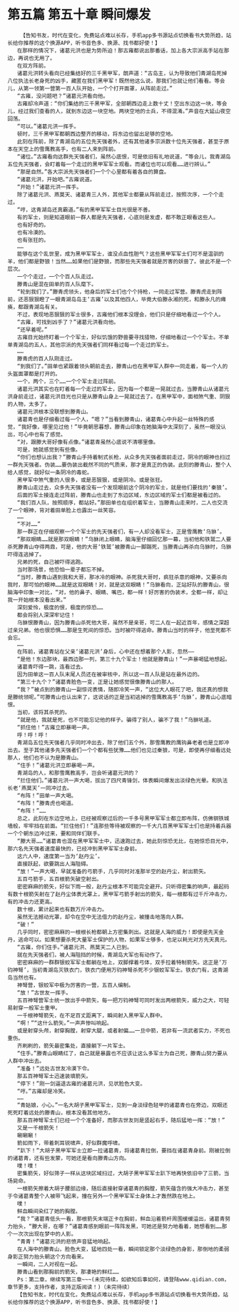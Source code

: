 # 第五篇 第五十章 瞬间爆发
        【告知书友，时代在变化，免费站点难以长存，手机app多书源站点切换看书大势所趋，站长给你推荐的这个换源APP，听书音色多、换源、找书都好使！】
       在那样的情况下，诸葛元洪也是为势所迫！那古雍都说出那番话，加上各大宗派高手站在那边，再说也无用了。
       在双方阵前。
       诸葛元洪转头看向已经集结好的三千黑甲军，朗声道：“古岛主，认为导致他们青湖岛死掉八位执法长老身死的凶手，藏匿在我们黑甲军！既然他这么说，那我们也就让他们看看。等会儿，从第一领第一营第一百人队开始，一个个打开面罩，从阵前走过。”
       “古雍，没问题吧？”诸葛元洪看向他。
       古雍却冷声道：“你们集结的三千黑甲军，全部朝西边走上数十丈！空出东边这一块，等会儿，经过我们查看的人，就到东边这一块空地。两块空地的士兵，不得混淆。”声音在大延山夜空回荡。
       “可以。”诸葛元洪一挥手。
       顿时，三千黑甲军都朝西边整齐的移动，将东边也留出足够的空地。
       此刻在阵前，除了青湖岛的五位先天强者外，还有其他诸多宗派数十位先天强者，甚至于原本在天空上的雪鹰教高手，也有二人来到阵前。
       “诸位。”古雍看向这群先天强者们，虽然心底恨，可是依旧有礼地说道，“等会儿，我青湖岛五位先天强者，会盯着每一个走过的黑甲军军士观看。而诸位也可以观看……进行辨认。”
       “那是自然。”各大宗派先天强者们一个个心里都有着各自的算盘。
       “诸葛元洪，开始吧。”古雍说道。
       “开始！”诸葛元洪一挥手。
       除了诸葛元洪、燕莫天、诸葛青三人外，其他军士都要从阵前走过，按照次序，一个个走过。
       “哼，这青湖岛还真霸道。”有的黑甲军军士目光很是不善。
       有的军士，则是知道眼前一群人都是先天强者，心底则是发虚，都不敢正眼看这些人。
       也有好奇的。
       也有冷漠的。
       也有张狂的。
       ……
       能够在这个乱世里，成为黑甲军军士，谁没点血性胆气？这些黑甲军军士们可不是温驯的羊，他们都是野狼！当然……如果他们是野狼，而那些先天强者就是厉害的妖兽了。彼此不是一个层次。
       一个个走过，一个个百人队走过。
       滕青山是混在田单的百人队麾下。
       “轮到我们了。”滕青虎领头，他身后的军士们也个个持枪，一同走过军营。滕青虎走到阵前，还恶狠狠瞪了一眼青湖岛岛主‘古雍’以及其他四人，毕竟大伯滕永湘的死，和滕永凡的瘫痪，都跟青湖岛有关。
       不过，表现地恶狠狠的军士很多，古雍他们根本没理会，他们只是仔细地看过一个个人。
       “古雍，可找到凶手了？”诸葛元洪看向他。
       “还早着呢。”
       古雍目光始终盯着一个个军士，好似饥饿的野兽要寻找猎物，仔细地看过一个个军士。不单单青湖岛的五人，其他宗派的先天强者们同样看过每一个走过的军士。
       ……
       滕青虎的百人队刚走过。
       “到我们了。”田单也紧跟着领头朝前走去，滕青山也在黑甲军人群中一同走着，每一个人的头盔面罩都是打开的。
       一个，两个，三个……一个个军士走过阵前。
       诸葛元洪其实也在盯着每一个走过的军士，因为每一个都是一晃就过去，当滕青山从诸葛元洪身前走过，诸葛元洪目光也只是从滕青山身上一晃就过去了。在黑甲军中，面相煞气重、阴狠的人物，太多了。
       诸葛元洪根本没联想到滕青山。
       诸葛青也是仔细看过每一个人，“嗯？”当看到滕青山，诸葛青心中升起一丝特殊的感觉，“我好像，哪里见过他！”毕竟朝思暮想，滕青山印象在她脑海中太深刻了，虽然一眼没认出，可心中也有了感觉。
       “对，跟滕大哥好像有点像。”诸葛青虽然心底说不清哪里像。
       可是，她就感觉到有些像。
       “你们也想认出我？”滕青山手持着制式长枪，从众多先天强者面前走过，阴冷的眼神也扫过一群先天强者。伪装……要伪装出截然不同的气质来，那才是真正的伪装。此刻的滕青山，整个人给人感觉，就好似一条阴冷的毒蛇。
       黑甲军中煞气重的人很多，或是恶狠狠，或是阴冷。或是张狂。
       滕青山走过去，众多先天强者没有一个发现眼前这个阴冷的军士，就是他们要找的‘秦狼’。
       后面的军士接连走过阵前，滕青山也走到了东边区域，东边区域的军士们都是被看过的。
       “我们百人队，按照顺序，都站好。”那田单也在组织着军士，当滕青山走来时，二人也交流了一个眼神，背对着田单脸上也露出一丝笑容。
       ……
       “不对……”
       那一群正在仔细观察一个个军士的先天强者们，有一人却没看军士，正是雪鹰教‘乌貅’。
       “那双眼睛……就是那双眼睛！”乌貅闭上眼睛，脑海里仔细回忆那一幕，当初他和铁鹫二人要杀死滕青山夺得两鼎，可是，他的大哥‘铁鹫’被滕青山一脚踹死，当滕青山再杀向乌貅时，乌貅吓得连逃掉了。
       兄弟的死，自己被吓得逃跑。
       当时那场景，他恐怕一辈子都忘不掉。
       “当时，滕青山遇到我和大哥，那冰冷的眼神。杀死我大哥时，疯狂杀意的眼神，又要杀向我时，那可怕的眼神……就是这双眼睛！对，就是这双眼睛！”乌貅看向，正站好队的滕青山，很脑海中印象一对比，“对，他的鼻子、眼睛、嘴巴，都一样！好厉害的伪装术，全都一样，却让我一开始根本没看出来。”
       深刻爱怜，极度的恨，极度的惊恐……
       都会将别人深深牢记住！
       乌貅恨滕青山，因为滕青山杀死他大哥，虽然不是亲哥，可二人在一起近百年，感情之深超过亲兄弟。他也很恐惧……那是生死间的惊恐。当时被吓得逃命。滕青山当时的样子，他至死都不会忘。
       ……
       在阵前，诸葛青站在父亲‘诸葛元洪’身后，心中还在想着那个人影，忽然——
       “是他！东边那块，最西边那一列，第三十九个军士！他就是滕青山！”一声暴喝猛地想起。
       诸葛青吓得一跳，连看过去。
       因为田单这一百人队末尾人员还在被审核中，所以这一百人队是站在最外边的。
       “第三十九个？”诸葛青脸色一变，正是让她感觉很像滕青山的那人。
       “我？”被点到的滕青山一副惊诧表情，随即冷笑一声，“这位大人眼花了吧，我还真的想我是滕统领呢。”可滕青山也认出来了，这说话的正是当初逃掉的雪鹰教高手‘乌貅’，滕青山心底暗恨。
       当初，该将其杀死的。
       “就是他，我就是死，也不可能忘记他的样子。骗得了别人，骗不了我！”乌貅吼道。
       “抓住他！”古雍立即暴喝一声。
       呼！呼！呼！
       青湖岛五位先天强者几乎同时冲出去，除了他们五个外，那雪鹰教的鹰钩鼻老者也是立即冲出去。至于其他诸多先天强者们一个个都有些犹豫……他们也见过秦狼，可是，即使再仔细看远处那人，他们也不认为是滕青山。
       “住手！”诸葛元洪立即暴喝一声。
       青湖岛的人，和那雪鹰教高手，岂会听诸葛元洪的？
       “拦住他们。”诸葛元洪一声大喝，拔出了四尺青锋剑，体表瞬间爆发出淡绿色光晕。和执法长老‘燕莫天’一同冲过去。
       “布阵！”田单一声大喝。
       “布阵！”滕青虎也喝道。
       “布阵！”……
       总之，此刻在东边空地上，已经被观察过后的一千多号黑甲军军士都立即布阵，仿佛钢铁城墙般，牢牢挡在前面。“拦住他们！”连那些等待被观察的一千大几百黑甲军军士们也是持着兵器一个个朝东边冲过来，要和同伴们联手。
       “滕大哥……”诸葛青也混在黑甲军军士中，迅速跑过去，她此刻惊恐无比，在她惊恐目光中，那六名先天强者速度最快的，已经冲到黑甲军军士身前。
       这六人中，速度第一当为‘赵丹尘’。
       直接跃起，欲要跳出人海阻碍。
       “放！”一声大喝，早就准备的弓箭手，几乎同时对准那半空的赵丹尘，射出箭矢。
       五百弓箭手，五百根箭矢破空射出。
       密密麻麻的箭矢，好似下雨一般，赵丹尘根本不可能完全避开。只听得密集的响声，最起码有数十根箭矢射在了赵丹尘体表光罩上，黑甲军弓箭手射出的箭矢，每一根都有过千斤冲击力，有的冲击力还更高。
       数十根，累计起来也有数万斤冲击力。
       虽然无法撼动光罩，却令在空中无法借力的赵丹尘，被撞击地落向人群。
       “破！”
       几乎同时，密密麻麻的一根根长枪都朝上方密集刺出。这就是人海的威力！即使是先天金丹，逃命可以。如果想要杀死大量军士保护的人物，如果军士够多，也足以耗光对方先天真元。
       “古雍，你们住手。”诸葛元洪、燕莫天二人已到。
       就在先天强者们，被人海阻挡的时候，青湖岛大军也有动作了。
       密密麻麻的一群群银蛟军军士都躺在地上，双脚撑着弓体，双手拉着特制箭矢。这正是‘万钧神弩’，当初青湖岛灭铁衣门，铁衣门便用万钧神弩杀死不少银蛟军军士。铁衣门有，这青湖岛当然也有。
       神弩营，银蛟军中极为厉害的一营，五百人编制。
       “放！”古世友一挥手。
       五百神弩营军士统一放出手中箭矢，每一把万钧神弩可同时发出两根箭矢，威力之大，可轻易射穿一般军士重甲。
       一千根神弩箭矢，在不足百丈距离下，瞬间射入黑甲军人群中。
       “啊！”“这什么箭矢。”一声声惨叫响起。
       或是射穿头颅，射穿胸膛，射穿大腿，或者射偏……一旦中箭，若非有一流武者实力，不死也重伤。
       齐刷刷的，箭矢最密集处，直接躺下一片军士。
       “住手。”滕青山眼睛红了，自己就是暴露也不应该让这么多军士为自己死，滕青山努力要从人群中冲出去。
       “准备！”远处古世友冷漠下令。
       那五百神弩军士迅速装填箭矢。
       “停下！”刚一剑逼退古雍的诸葛元洪，见状脸色大变。
       “哼。”古雍却是冷笑。
       ……
       “青姑娘，小心。”一名大胡子黑甲军军士，见到一身淡绿色轻甲的诸葛青也在旁边，双眼还死死盯着远处的滕青山，根本没看其他地方。
       那五百神弩军士们已经一个个准备好，而那古世友则是竖起右手，随后猛地一挥：“放！”
       又是一千根箭矢！
       唰唰唰！
       箭如雨下，带着刺耳锐啸声，好似群魔呼啸。
       “趴下！”大胡子黑甲军军士立即一拉诸葛青，将诸葛青拉倒，要挡在诸葛青身前。刚被拉倒的诸葛青，还有些发蒙，可她还是看向滕青山方向。
       噗！噗！
       密集箭矢，好似筛子一样从这块区域扫过，大胡子黑甲军军士趴下地再快依旧中了三箭，当场毙命。
       一根箭矢擦着大胡子腰部边缘，随后直接射穿诸葛青的胸膛，箭矢蕴含的强大冲击力，甚至于令诸葛青整个人被带飞起来，撞在另外一个黑甲军军士身体上才轰然跌在地上。
       噗！
       鲜血瞬间染红了她的胸膛。
       “我？”诸葛青低头一看，那根箭矢末端正卡在胸前，鲜血沿着箭杆周围缓缓溢出，诸葛青努力抬头，“滕大哥，在哪？”诸葛青感到眼前一阵阵发黑，可她还是努力地看着，她想看到……那个一次次出现在梦中的人影。
       “青青！”诸葛元洪的悲愤声音猛地响起。
       在人海中的滕青山，脸色大变，猛地四处一看，瞬间锁定那个淡绿色的身影，那倒地的柔弱身影正努力抬头朝这个方向看来。
       一瞬间，二人对视在一起。
       滕青山看到那胸前的箭矢，那凄艳的鲜红……
       Ps：第二章，继续写第三章~~~(未完待续，如欲知后事如何，请登陆www.qidian.com，章节更多，支持作者，支持正版阅读！)（未完待续）
       【告知书友，时代在变化，免费站点难以长存，手机app多书源站点切换看书大势所趋，站长给你推荐的这个换源APP，听书音色多、换源、找书都好使！】